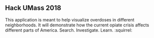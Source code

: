 ## Hack UMass 2018

This application is meant to help visualize overdoses in different neighborhoods.
It will demonstrate how the current opiate crisis affects different parts of America.
Search. Investigate. Learn. :squirrel:
